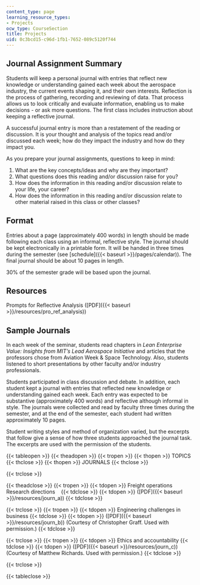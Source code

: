 ```yaml
---
content_type: page
learning_resource_types:
- Projects
ocw_type: CourseSection
title: Projects
uid: 0c3bcd15-c96d-1fb1-7652-089c5120f744
---
```


Journal Assignment Summary
--------------------------

Students will keep a personal journal with entries that reflect new knowledge or understanding gained each week about the aerospace industry, the current events shaping it, and their own interests. Reflection is the process of gathering, recording and reviewing of data. That process allows us to look critically and evaluate information, enabling us to make decisions - or ask more questions. The first class includes instruction about keeping a reflective journal.

A successful journal entry is more than a restatement of the reading or discussion. It is your thought and analysis of the topics read and/or discussed each week; how do they impact the industry and how do they impact you.

As you prepare your journal assignments, questions to keep in mind:

1.  What are the key concepts/ideas and why are they important?
2.  What questions does this reading and/or discussion raise for you?
3.  How does the information in this reading and/or discussion relate to your life, your career?
4.  How does the information in this reading and/or discussion relate to other material raised in this class or other classes?

Format
------

Entries about a page (approximately 400 words) in length should be made following each class using an informal, reflective style. The journal should be kept electronically in a printable form. It will be handed in three times during the semester (see [schedule]({{< baseurl >}}/pages/calendar)). The final journal should be about 10 pages in length.

30% of the semester grade will be based upon the journal.

Resources
---------

Prompts for Reflective Analysis ([PDF]({{< baseurl >}}/resources/pro_ref_analysis))

Sample Journals
---------------

In each week of the seminar, students read chapters in _Lean Enterprise Value: Insights from MIT’s Lead Aerospace Initiative_ and articles that the professors chose from Aviation Week & Space Technology. Also, students listened to short presentations by other faculty and/or industry professionals.

Students participated in class discussion and debate. In addition, each student kept a journal with entries that reflected new knowledge or understanding gained each week. Each entry was expected to be substantive (approximately 400 words) and reflective although informal in style. The journals were collected and read by faculty three times during the semester, and at the end of the semester, each student had written approximately 10 pages.

Student writing styles and method of organization varied, but the excerpts that follow give a sense of how three students approached the journal task. The excerpts are used with the permission of the students.

{{< tableopen >}}
{{< theadopen >}}
{{< tropen >}}
{{< thopen >}}
TOPICS
{{< thclose >}}
{{< thopen >}}
JOURNALS
{{< thclose >}}

{{< trclose >}}

{{< theadclose >}}
{{< tropen >}}
{{< tdopen >}}
Freight operations  
Research directions   
{{< tdclose >}}
{{< tdopen >}}
([PDF]({{< baseurl >}}/resources/journ_a))
{{< tdclose >}}

{{< trclose >}}
{{< tropen >}}
{{< tdopen >}}
Engineering challenges in business
{{< tdclose >}}
{{< tdopen >}}
([PDF]({{< baseurl >}}/resources/journ_b)) (Courtesy of Christopher Graff. Used with permission.)
{{< tdclose >}}

{{< trclose >}}
{{< tropen >}}
{{< tdopen >}}
Ethics and accountability
{{< tdclose >}}
{{< tdopen >}}
([PDF]({{< baseurl >}}/resources/journ_c)) (Courtesy of Matthew Richards. Used with permission.)
{{< tdclose >}}

{{< trclose >}}

{{< tableclose >}}